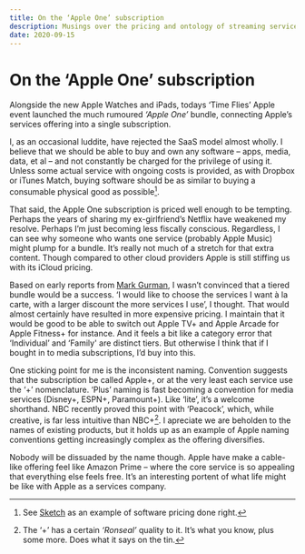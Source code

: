 ```yaml
---
title: On the ‘Apple One’ subscription
description: Musings over the pricing and ontology of streaming services.
date: 2020-09-15
---
```


# On the ‘Apple One’ subscription

Alongside the new Apple Watches and iPads, todays ‘Time Flies’ Apple event launched the much rumoured *‘Apple One’* bundle, connecting Apple’s services offering into a single subscription.

I, as an occasional luddite, have rejected the SaaS model almost wholly. I believe that we should be able to buy and own any software – apps, media, data, et al – and not constantly be charged for the privilege of using it. Unless some actual service with ongoing costs is provided, as with Dropbox or iTunes Match, buying software should be as similar to buying a consumable physical good as possible[^1].

That said, the Apple One subscription is priced well enough to be tempting. Perhaps the years of sharing my ex-girlfriend’s Netflix have weakened my resolve. Perhaps I’m just becoming less fiscally conscious. Regardless, I can see why someone who wants one service (probably Apple Music) might plump for a bundle. It’s really not much of a stretch for that extra content. Though compared to other cloud providers Apple is still stiffing us with its iCloud pricing.

Based on early reports from [Mark Gurman](https://web.archive.org/web/20200813121348/https://www.bloomberg.com/news/articles/2020-08-13/apple-readies-apple-one-subscription-bundles-to-boost-services), I wasn’t convinced that a tiered bundle would be a success. ‘I would like to choose the services I want à la carte, with a larger discount the more services I use’, I thought. That would almost certainly have resulted in more expensive pricing. I maintain that it would be good to be able to switch out Apple TV+ and Apple Arcade for Apple Fitness+ for instance. And it feels a bit like a category error that ‘Individual’ and ‘Family' are distinct tiers. But otherwise I think that if I bought in to media subscriptions, I’d buy into this.

One sticking point for me is the inconsistent naming. Convention suggests that the subscription be called Apple+, or at the very least each service use the ‘+’ nomenclature. ‘Plus’ naming is fast becoming a convention for media services (Disney+, ESPN+, Paramount+). Like ‘lite’, it’s a welcome shorthand. NBC recently proved this point with ‘Peacock’, which, while creative, is far less intuitive than NBC+[^2]. I apreciate we are beholden to the names of existing products, but it holds up as an example of Apple naming conventions getting increasingly complex as the offering diversifies.

Nobody will be dissuaded by the name though. Apple have make a cable-like offering feel like Amazon Prime – where the core service is so appealing that everything else feels free. It’s an interesting portent of what life might be like with Apple as a services company.

[^1]:See [Sketch](https://web.archive.org/web/20201014135722/https://www.sketch.com/pricing/) as an example of software pricing done right.
[^2]: The ‘+’ has a certain *‘Ronseal’* quality to it. It’s what you know, plus some more. Does what it says on the tin.